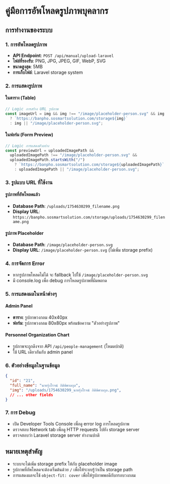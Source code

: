 # คู่มือการอัพโหลดรูปภาพบุคลากร

## การทำงานของระบบ

### 1. การอัพโหลดรูปภาพ
- **API Endpoint**: `POST /api/manual/upload-laravel`
- **ไฟล์ที่รองรับ**: PNG, JPG, JPEG, GIF, WebP, SVG
- **ขนาดสูงสุด**: 5MB
- **การเก็บไฟล์**: Laravel storage system

### 2. การแสดงรูปภาพ

#### ในตาราง (Table)
```javascript
// Logic การสร้าง URL รูปภาพ
const imageUrl = img && img !== "/image/placeholder-person.svg" && img.startsWith("/")
  ? `https://banpho.sosmartsolution.com/storage${img}`
  : img || "/image/placeholder-person.svg";
```

#### ในฟอร์ม (Form Preview)
```javascript
// Logic การแสดงตัวอย่าง
const previewUrl = uploadedImagePath && 
  uploadedImagePath !== "/image/placeholder-person.svg" && 
  uploadedImagePath.startsWith("/")
    ? `https://banpho.sosmartsolution.com/storage${uploadedImagePath}`
    : uploadedImagePath || "/image/placeholder-person.svg";
```

### 3. รูปแบบ URL ที่ใช้งาน

#### รูปภาพที่อัพโหลดแล้ว
- **Database Path**: `/uploads/1754630299_filename.png`
- **Display URL**: `https://banpho.sosmartsolution.com/storage/uploads/1754630299_filename.png`

#### รูปภาพ Placeholder
- **Database Path**: `/image/placeholder-person.svg`
- **Display URL**: `/image/placeholder-person.svg` (ไม่เพิ่ม storage prefix)

### 4. การจัดการ Error
- หากรูปภาพโหลดไม่ได้ จะ fallback ไปใช้ `/image/placeholder-person.svg`
- มี console.log เพื่อ debug การโหลดรูปภาพที่ผิดพลาด

### 5. การแสดงผลในหน้าต่างๆ

#### Admin Panel
- **ตาราง**: รูปภาพวงกลม 40x40px
- **ฟอร์ม**: รูปภาพวงกลม 80x80px พร้อมข้อความ "ตัวอย่างรูปภาพ"

#### Personnel Organization Chart
- รูปภาพจะถูกดึงจาก API `/api/people-management` (โหมดปกติ)
- ใช้ URL เดียวกันกับ admin panel

### 6. ตัวอย่างข้อมูลในฐานข้อมูล

```json
{
  "id": "21",
  "full_name": "นายรุ่งโรจน์ กิติพิศาลกุล",
  "img": "/uploads/1754630299_นายรุ่งโรจน์ กิติพิศาลกุล.png",
  // ... other fields
}
```

### 7. การ Debug
- เปิด Developer Tools Console เพื่อดู error log การโหลดรูปภาพ
- ตรวจสอบ Network tab เพื่อดู HTTP requests ไปยัง storage server
- ตรวจสอบว่า Laravel storage server ทำงานปกติ

## หมายเหตุสำคัญ
- ระบบจะไม่เพิ่ม storage prefix ให้กับ placeholder image
- รูปภาพที่อัพโหลดจะต้องเริ่มต้นด้วย `/` เพื่อให้ระบบรู้ว่าเป็น storage path
- การแสดงผลจะใช้ `object-fit: cover` เพื่อให้รูปภาพพอดีกับกรอบวงกลม